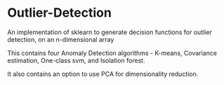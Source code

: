 # Outlier-Detection
An implementation of sklearn to generate decision functions for outlier detection, on an n-dimensional array

This contains four Anomaly Detection algorithms - K-means, Covariance estimation, One-class svm, and Isolation forest.

It also contains an option to use PCA for dimensionality reduction.
